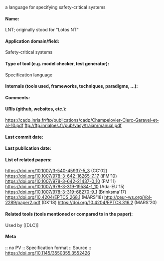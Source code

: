 a language for specifying safety-critical systems

#### Name:
LNT; originally stood for "Lotos NT"

#### Application domain/field:
Safety-critical systems

#### Type of tool (e.g. model checker, test generator):
Specification language

#### Internals (tools used, frameworks, techniques, paradigms, ...):

#### Comments:

#### URIs (github, websites, etc.):
https://cadp.inria.fr/ftp/publications/cadp/Champelovier-Clerc-Garavel-et-al-10.pdf
ftp://ftp.inrialpes.fr/pub/vasy/traian/manual.pdf

#### Last commit date:

#### Last publication date:

#### List of related papers:
https://doi.org/10.1007/3-540-45937-5_3 (CC'02)
https://doi.org/10.1007/978-3-642-16265-7_17 (iFM'10)
https://doi.org/10.1007/978-3-642-21437-0_10 (FM'11)
https://doi.org/10.1007/978-3-319-19584-1_10 (Ada-EU'15)
https://doi.org/10.1007/978-3-319-68270-9_1 (Brinksma'17)
https://doi.org/10.4204/EPTCS.268.1 (MARS'18)
http://ceur-ws.org/Vol-2289/paper2.pdf (DX'18)
https://doi.org/10.4204/EPTCS.316.2 (MARS'20)

#### Related tools (tools mentioned or compared to in the paper):
Used by [[DLC]]

#### Meta
:: no PV
:: Specification format
:: Source :: https://doi.org/10.1145/3550355.3552426
